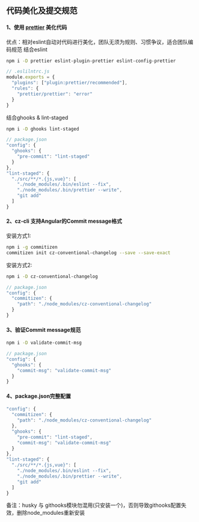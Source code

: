 ## 代码美化及提交规范

#### 1、使用 [prettier](https://prettier.io/docs/en/) 美化代码
优点：相对eslint自动对代码进行美化，团队无须为规则、习惯争议，适合团队编码规范
结合eslint
```bash
npm i -D prettier eslint-plugin-prettier eslint-config-prettier
```
```js
// .eslilntrc.js
module.exports = {
  "plugins": ["plugin:prettier/recommended"],
  "rules": {
    "prettier/prettier": "error"
  }
}
```
结合ghooks & lint-staged
```bash
npm i -D ghooks lint-staged
```
```js
// package.json
"config": {
  "ghooks": {
    "pre-commit": "lint-staged"
  }
},
"lint-staged": {
  "./src/**/*.{js,vue}": [
    "./node_modules/.bin/eslint --fix",
    "./node_modules/.bin/prettier --write",
    "git add"
  ]
}
```

#### 2、cz-cli 支持Angular的Commit message格式
安装方式1:
```bash
npm i -g commitizen
commitizen init cz-conventional-changelog --save --save-exact
```
安装方式2:
```bash
npm i -D cz-conventional-changelog
```
```js
// package.json
"config": {
  "commitizen": {
    "path": "./node_modules/cz-conventional-changelog"
  }
}
```

#### 3、验证Commit message规范
```bash
npm i -D validate-commit-msg
```
```js
// package.json
"config": {
  "ghooks": {
    "commit-msg": "validate-commit-msg"
  }
}
```

#### 4、package.json完整配置
```js
"config": {
  "commitizen": {
    "path": "./node_modules/cz-conventional-changelog"
  },
  "ghooks": {
    "pre-commit": "lint-staged",
    "commit-msg": "validate-commit-msg"
  }
},
"lint-staged": {
  "./src/**/*.{js,vue}": [
    "./node_modules/.bin/eslint --fix",
    "./node_modules/.bin/prettier --write",
    "git add"
  ]
}
```

备注：husky 与 githooks模块勿混用(只安装一个)，否则导致githooks配置失效，删除node_modules重新安装
